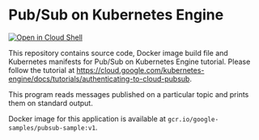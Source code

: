 # Pub/Sub on Kubernetes Engine

[![Open in Cloud Shell](https://gstatic.com/cloudssh/images/open-btn.svg)](https://ssh.cloud.google.com/cloudshell/editor?cloudshell_git_repo=https://github.com/GoogleCloudPlatform/kubernetes-engine-samples&cloudshell_tutorial=README.md&cloudshell_workspace=cloud-pubsub/)

This repository contains source code, Docker image build file and Kubernetes
manifests for Pub/Sub on Kubernetes Engine tutorial. Please follow the tutorial
at https://cloud.google.com/kubernetes-engine/docs/tutorials/authenticating-to-cloud-pubsub.

This program reads messages published on a particular topic and prints them on
standard output.

Docker image for this application is available at
`gcr.io/google-samples/pubsub-sample:v1`.
